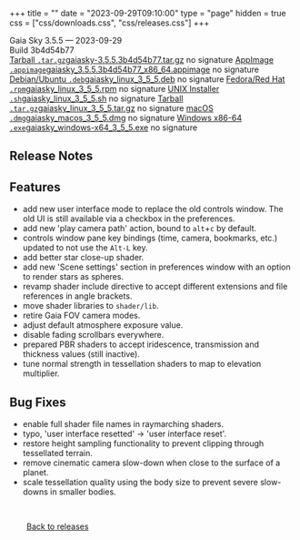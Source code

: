 +++
title = ""
date = "2023-09-29T09:10:00"
type = "page"
hidden = true
css = ["css/downloads.css", "css/releases.css"]
+++

<div class="download-container">
<div id="download-title">
<i class="fa-solid fa-tag"></i>
Gaia Sky <span class="downloads-version">3.5.5</span> — <i class="fa-solid fa-clock"></i>
<time class="downloads-releasedate" datetime="2023-09-29T09:10:00" title="Published: 2023-09-29T09:10:00">2023-09-29</time></div>
<div class="downloads-build">Build 3b4d54b77</div>
<div class="download-section">
<a href="https://gaia.ari.uni-heidelberg.de/gaiasky/releases/3.5.5.3b4d54b77/gaiasky-3.5.5.3b4d54b77.tar.gz" class="download-button"><i class="fa-solid fa-file-zipper"></i> Tarball <code>.tar.gz</code><span class="download-sub">gaiasky-3.5.5.3b4d54b77.tar.gz</span></a>
<span class="signature">no signature</span>
<a href="https://gaia.ari.uni-heidelberg.de/gaiasky/releases/3.5.5.3b4d54b77/gaiasky_3.5.5.3b4d54b77_x86_64.appimage" class="download-button"><i class="fa-solid fa-box-archive"></i> AppImage <code>.appimage</code><span class="download-sub">gaiasky_3.5.5.3b4d54b77_x86_64.appimage</span></a>
<span class="signature">no signature</span>
<a href="https://gaia.ari.uni-heidelberg.de/gaiasky/releases/3.5.5.3b4d54b77/gaiasky_linux_3_5_5.deb" class="download-button"><i class="fa-brands fa-debian"></i> Debian/Ubuntu <code>.deb</code><span class="download-sub">gaiasky_linux_3_5_5.deb</span></a>
<span class="signature">no signature</span>
<a href="https://gaia.ari.uni-heidelberg.de/gaiasky/releases/3.5.5.3b4d54b77/gaiasky_linux_3_5_5.rpm" class="download-button"><i class="fa-brands fa-fedora"></i> Fedora/Red Hat <code>.rpm</code><span class="download-sub">gaiasky_linux_3_5_5.rpm</span></a>
<span class="signature">no signature</span>
<a href="https://gaia.ari.uni-heidelberg.de/gaiasky/releases/3.5.5.3b4d54b77/gaiasky_linux_3_5_5.sh" class="download-button"><i class="fa fa-terminal"></i> UNIX Installer <code>.sh</code><span class="download-sub">gaiasky_linux_3_5_5.sh</span></a>
<span class="signature">no signature</span>
<a href="https://gaia.ari.uni-heidelberg.de/gaiasky/releases/3.5.5.3b4d54b77/gaiasky_linux_3_5_5.tar.gz" class="download-button"><i class="fa-solid fa-file-zipper"></i> Tarball <code>.tar.gz</code><span class="download-sub">gaiasky_linux_3_5_5.tar.gz</span></a>
<span class="signature">no signature</span>
<a href="https://gaia.ari.uni-heidelberg.de/gaiasky/releases/3.5.5.3b4d54b77/gaiasky_macos_3_5_5.dmg" class="download-button"><i class="fa-brands fa-apple"></i> macOS <code>.dmg</code><span class="download-sub">gaiasky_macos_3_5_5.dmg</span></a>
<span class="signature">no signature</span>
<a href="https://gaia.ari.uni-heidelberg.de/gaiasky/releases/3.5.5.3b4d54b77/gaiasky_windows-x64_3_5_5.exe" class="download-button"><i class="fa-brands fa-windows"></i> Windows x86-64 <code>.exe</code><span class="download-sub">gaiasky_windows-x64_3_5_5.exe</span></a>
<span class="signature">no signature</span>
</div>
</div>

<section class="release-notes">

# Release Notes


## Features
- add new user interface mode to replace the old controls window. The old UI is still available via a checkbox in the preferences. 
- add new 'play camera path' action, bound to `alt`+`c` by default. 
- controls window pane key bindings (time, camera, bookmarks, etc.) updated to not use the `Alt-L` key.
- add better star close-up shader.
- add new 'Scene settings' section in preferences window with an option to render stars as spheres.
- revamp shader include directive to accept different extensions and file references in angle brackets. 
- move shader libraries to `shader/lib`.
- retire Gaia FOV camera modes.
- adjust default atmosphere exposure value.
- disable fading scrollbars everywhere.
- prepared PBR shaders to accept iridescence, transmission and thickness values (still inactive).
- tune normal strength in tessellation shaders to map to elevation multiplier.

## Bug Fixes
- enable full shader file names in raymarching shaders.
- typo, 'user interface resetted' -> 'user interface reset'.
- restore height sampling functionality to prevent clipping through tessellated terrain.
- remove cinematic camera slow-down when close to the surface of a planet.
- scale tessellation quality using the body size to prevent severe slow-downs in smaller bodies.
</section>


<p class="center-text" style="padding: 30px;">
<i class="fa-solid fa-circle-arrow-left"></i> <a href="/downloads/releases">Back to releases</a>
</p>
